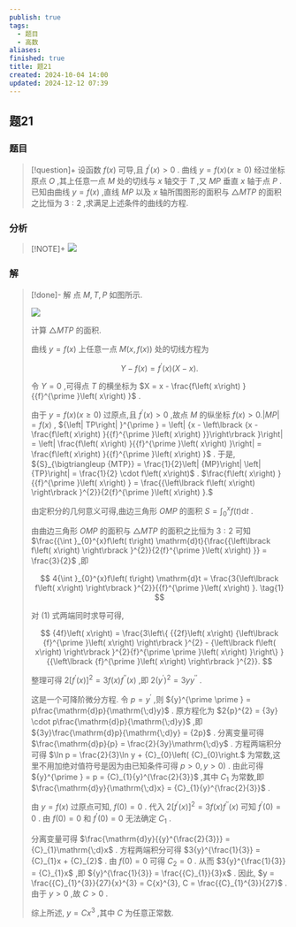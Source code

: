 ```yaml
---
publish: true
tags:
  - 题目
  - 高数
aliases: 
finished: true
title: 题21
created: 2024-10-04 14:00
updated: 2024-12-12 07:39
---
```

## 题21
### 题目
> [!question]+
> 设函数 $f\left( x\right)$ 可导,且 ${f}^{\prime }\left( x\right) > 0$ . 曲线 $y = f\left( x\right) \left( {x \geq 0}\right)$ 经过坐标原点 $O$ ,其上任意一点 $M$ 处的切线与 $x$ 轴交于 $T$ ,又 ${MP}$ 垂直 $x$ 轴于点 $P$ . 已知由曲线 $y = f\left( x\right)$ ,直线 ${MP}$ 以及 $x$ 轴所围图形的面积与 $\bigtriangleup {MTP}$ 的面积之比恒为 $3 : 2$ ,求满足上述条件的曲线的方程.
### 分析
> [!NOTE]+
> ![](https://img.hwenyi.live/202412121538669.webp)
### 解
> [!done]-
> 解 点 $M, T, P$ 如图所示.
> 
> ![](https://img.hwenyi.live/202409302017993.webp)
> 
> 计算 $\bigtriangleup {MTP}$ 的面积.
> 
> 曲线 $y = f\left( x\right)$ 上任意一点 $M\left( {x, f\left( x\right) }\right)$ 处的切线方程为
> 
> $$
> Y - f\left( x\right) = {f}^{\prime }\left( x\right) \left( {X - x}\right) .
> $$
> 
> 令 $Y = 0$ ,可得点 $T$ 的横坐标为 $X = x - \frac{f\left( x\right) }{{f}^{\prime }\left( x\right) }$ .
> 
> 由于 $y = f\left( x\right) \left( {x \geq 0}\right)$ 过原点,且 ${f}^{\prime }\left( x\right) > 0$ ,故点 $M$ 的纵坐标 $f\left( x\right) > 0.\left| {MP}\right| = f\left( x\right)$ , ${\left| TP\right| }^{\prime } = \left| {x - \left\lbrack {x - \frac{f\left( x\right) }{{f}^{\prime }\left( x\right) }}\right\rbrack }\right| = \left| \frac{f\left( x\right) }{{f}^{\prime }\left( x\right) }\right| = \frac{f\left( x\right) }{{f}^{\prime }\left( x\right) }$ . 于是, ${S}_{\bigtriangleup {MTP}} = \frac{1}{2}\left| {MP}\right| \left| {TP}\right| = \frac{1}{2} \cdot f\left( x\right)$ . $\frac{f\left( x\right) }{{f}^{\prime }\left( x\right) } = \frac{{\left\lbrack f\left( x\right) \right\rbrack }^{2}}{2{f}^{\prime }\left( x\right) }.$
> 
> 由定积分的几何意义可得,曲边三角形 ${OMP}$ 的面积 $S = {\int }_{0}^{x}f\left( t\right) \mathrm{d}t$ .
> 
> 由曲边三角形 ${OMP}$ 的面积与 $\bigtriangleup {MTP}$ 的面积之比恒为 $3 : 2$ 可知 $\frac{{\int }_{0}^{x}f\left( t\right) \mathrm{d}t}{\frac{{\left\lbrack f\left( x\right) \right\rbrack }^{2}}{2{f}^{\prime }\left( x\right) }} = \frac{3}{2}$ ,即
> 
> $$
> 4{\int }_{0}^{x}f\left( t\right) \mathrm{d}t = \frac{3{\left\lbrack f\left( x\right) \right\rbrack }^{2}}{{f}^{\prime }\left( x\right) }. \tag{1}
> $$
> 
> 对 (1) 式两端同时求导可得,
> 
> $$
> {4f}\left( x\right) = \frac{3\left\{ {{2f}\left( x\right) {\left\lbrack {f}^{\prime }\left( x\right) \right\rbrack }^{2} - {\left\lbrack f\left( x\right) \right\rbrack }^{2}{f}^{\prime \prime }\left( x\right) }\right\} }{{\left\lbrack {f}^{\prime }\left( x\right) \right\rbrack }^{2}}.
> $$
> 
> 整理可得 $2{\left\lbrack {f}^{\prime }\left( x\right) \right\rbrack }^{2} = {3f}\left( x\right) {f}^{\prime \prime }\left( x\right)$ ,即 $2{\left( {y}^{\prime }\right) }^{2} = {3y}{y}^{\prime \prime }$ .
> 
> 这是一个可降阶微分方程. 令 $p = {y}^{\prime }$ ,则 ${y}^{\prime \prime } = p\frac{\mathrm{d}p}{\mathrm{\;d}y}$ . 原方程化为 $2{p}^{2} = {3y} \cdot p\frac{\mathrm{d}p}{\mathrm{\;d}y}$ ,即 ${3y}\frac{\mathrm{d}p}{\mathrm{\;d}y} = {2p}$ . 分离变量可得 $\frac{\mathrm{d}p}{p} = \frac{2}{3y}\mathrm{\;d}y$ . 方程两端积分可得 $\ln p = \frac{2}{3}\ln y + {C}_{0}\left( {C}_{0}\right.$ 为常数,这里不用加绝对值符号是因为由已知条件可得 $p > 0, y > 0)$ . 由此可得 ${y}^{\prime } = p = {C}_{1}{y}^{\frac{2}{3}}$ ,其中 ${C}_{1}$ 为常数,即 $\frac{\mathrm{d}y}{\mathrm{\;d}x} = {C}_{1}{y}^{\frac{2}{3}}$ .
> 
> 由 $y = f\left( x\right)$ 过原点可知, $f\left( 0\right) = 0$ . 代入 $2{\left\lbrack {f}^{\prime }\left( x\right) \right\rbrack }^{2} = {3f}\left( x\right) {f}^{\prime \prime }\left( x\right)$ 可知 ${f}^{\prime }\left( 0\right) = 0$ . 由 $f\left( 0\right) = 0$ 和 ${f}^{\prime }\left( 0\right) = 0$ 无法确定 ${C}_{1}$ .
> 
> 分离变量可得 $\frac{\mathrm{d}y}{{y}^{\frac{2}{3}}} = {C}_{1}\mathrm{\;d}x$ . 方程两端积分可得 $3{y}^{\frac{1}{3}} = {C}_{1}x + {C}_{2}$ . 由 $f\left( 0\right) = 0$ 可得 ${C}_{2} = 0$ . 从而 $3{y}^{\frac{1}{3}} = {C}_{1}x$ ,即 ${y}^{\frac{1}{3}} = \frac{{C}_{1}}{3}x$ . 因此, $y = \frac{{C}_{1}^{3}}{27}{x}^{3} = C{x}^{3}, C = \frac{{C}_{1}^{3}}{27}$ . 由于 $y > 0$ ,故 $C > 0$ .
> 
> 综上所述, $y = C{x}^{3}$ ,其中 $C$ 为任意正常数.